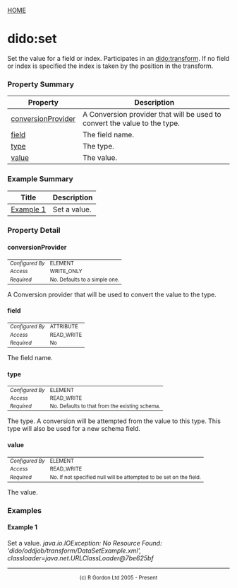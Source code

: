 [HOME](../../../README.md)
# dido:set

Set the value for a field or index. Participates in an [dido:transform](../../../dido/operators/transform/TransformationFactory.md). If
no field or index is specified the index is taken by the position in the transform.

### Property Summary

| Property | Description |
| -------- | ----------- |
| [conversionProvider](#propertyconversionProvider) | A Conversion provider that will be used to convert the value to the type. | 
| [field](#propertyfield) | The field name. | 
| [type](#propertytype) | The type. | 
| [value](#propertyvalue) | The value. | 


### Example Summary

| Title | Description |
| ----- | ----------- |
| [Example 1](#example1) | Set a value. |


### Property Detail
#### conversionProvider <a name="propertyconversionProvider"></a>

<table style='font-size:smaller'>
      <tr><td><i>Configured By</i></td><td>ELEMENT</td></tr>
      <tr><td><i>Access</i></td><td>WRITE_ONLY</td></tr>
      <tr><td><i>Required</i></td><td>No. Defaults to a simple one.</td></tr>
</table>

A Conversion provider that will be used to convert the value to the type.

#### field <a name="propertyfield"></a>

<table style='font-size:smaller'>
      <tr><td><i>Configured By</i></td><td>ATTRIBUTE</td></tr>
      <tr><td><i>Access</i></td><td>READ_WRITE</td></tr>
      <tr><td><i>Required</i></td><td>No</td></tr>
</table>

The field name.

#### type <a name="propertytype"></a>

<table style='font-size:smaller'>
      <tr><td><i>Configured By</i></td><td>ELEMENT</td></tr>
      <tr><td><i>Access</i></td><td>READ_WRITE</td></tr>
      <tr><td><i>Required</i></td><td>No. Defaults to that from the existing schema.</td></tr>
</table>

The type. A conversion will be attempted from the value to this type.
This type will also be used for a new schema field.

#### value <a name="propertyvalue"></a>

<table style='font-size:smaller'>
      <tr><td><i>Configured By</i></td><td>ELEMENT</td></tr>
      <tr><td><i>Access</i></td><td>READ_WRITE</td></tr>
      <tr><td><i>Required</i></td><td>No. If not specified null will be attempted to be set on the field.</td></tr>
</table>

The value.


### Examples
#### Example 1 <a name="example1"></a>

Set a value.
_java.io.IOException: No Resource Found: 'dido/oddjob/transform/DataSetExample.xml', classloader=java.net.URLClassLoader@7be625bf_


-----------------------

<div style='font-size: smaller; text-align: center;'>(c) R Gordon Ltd 2005 - Present</div>
